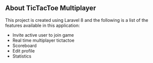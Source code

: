 ## About TicTacToe Multiplayer

This project is created using Laravel 8 and the following is a list of the features available in this application:

- Invite active user to join game
- Real time multiplayer tictactoe
- Scoreboard
- Edit profile
- Statistics